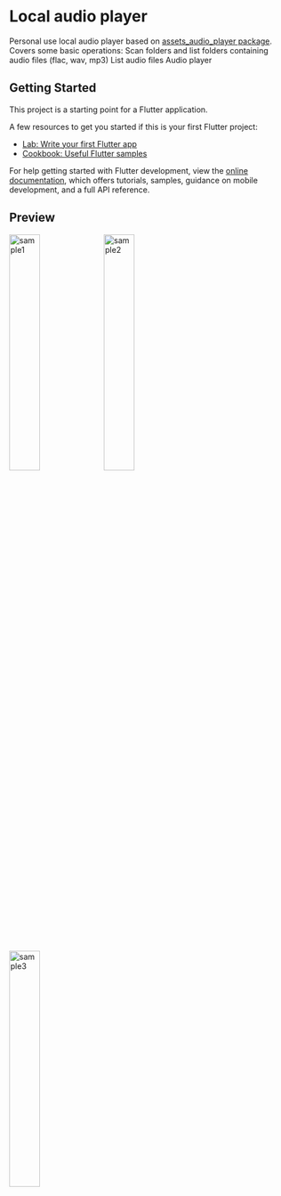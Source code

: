 # Local audio player

Personal use local audio player based on [assets_audio_player package](https://pub.dev/packages/assets_audio_player).
Covers some basic operations:
Scan folders and list folders containing audio files (flac, wav, mp3)
List audio files
Audio player

## Getting Started

This project is a starting point for a Flutter application.

A few resources to get you started if this is your first Flutter project:

- [Lab: Write your first Flutter app](https://docs.flutter.dev/get-started/codelab)
- [Cookbook: Useful Flutter samples](https://docs.flutter.dev/cookbook)

For help getting started with Flutter development, view the
[online documentation](https://docs.flutter.dev/), which offers tutorials,
samples, guidance on mobile development, and a full API reference.

## Preview

<img width="33%" alt="sample1" src="https://github.com/LeoLionly5/Audio_player/assets/60843629/6f7309ac-e31a-410e-9a92-224b1aea94c1">

<img width="33%" alt="sample2" src="https://github.com/LeoLionly5/Audio_player/assets/60843629/726121e4-9582-453f-b603-463f37713bdb">

<img width="33%" alt="sample3" src="https://github.com/LeoLionly5/Audio_player/assets/60843629/980b18e1-f9b5-4ebf-b3a9-9d8f8b6fe780">
